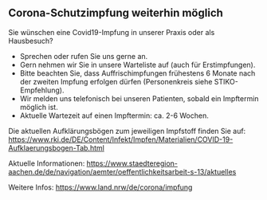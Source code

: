## Corona-Schutzimpfung weiterhin möglich
Sie wünschen eine Covid19-Impfung in unserer Praxis oder als Hausbesuch?
 - Sprechen oder rufen Sie uns gerne an.
 - Gern nehmen wir Sie in unsere Warteliste auf (auch für Erstimpfungen).
 - Bitte beachten Sie, dass Auffrischimpfungen frühestens 6 Monate nach der zweiten Impfung erfolgen dürfen (Personenkreis siehe STIKO-Empfehlung).
 - Wir melden uns telefonisch bei unseren Patienten, sobald ein Impftermin möglich ist.
 - Aktuelle Wartezeit auf einen Impftermin: ca. 2-6 Wochen.
 
Die aktuellen Aufklärungsbögen zum jeweiligen Impfstoff finden Sie auf: <https://www.rki.de/DE/Content/Infekt/Impfen/Materialien/COVID-19-Aufklaerungsbogen-Tab.html>

Aktuelle Informationen:  <https://www.staedteregion-aachen.de/de/navigation/aemter/oeffentlichkeitsarbeit-s-13/aktuelles>
                                   
 Weitere Infos: <https://www.land.nrw/de/corona/impfung>
